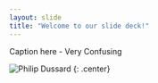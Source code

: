 ```yaml
---
layout: slide
title: "Welcome to our slide deck!"
---
```


Caption here - Very Confusing

![Philip Dussard](https://avatars.githubusercontent.com/u/116550320?s=400&v=4)
{: .center}
